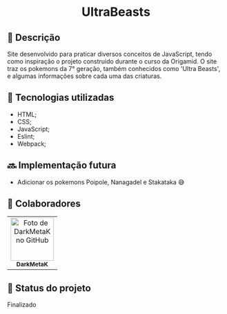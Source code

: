 <h1 align="center">UltraBeasts</h1>

## :memo: Descrição
Site desenvolvido para praticar diversos conceitos de JavaScript, tendo como inspiração o projeto construido durante o curso da Origamid. O site traz os pokemons da 7° geração, também conhecidos como 'Ultra Beasts', e algumas informações sobre cada uma das criaturas.

## :wrench: Tecnologias utilizadas
* HTML;
* CSS;
* JavaScript;
* Eslint;
* Webpack;

## :soon: Implementação futura
* Adicionar os pokemons Poipole, Nanagadel e Stakataka :sweat_smile:

## :handshake: Colaboradores
<table>
  <tr>
    <td align="center">
      <a href="https://github.com/DarkMetaK">
        <img src="https://avatars.githubusercontent.com/u/77026784?v=4" width="100px;" alt="Foto de DarkMetaK no GitHub"/><br>
        <sub>
          <b>DarkMetaK</b>
        </sub>
      </a>
    </td>
  </tr>
</table>

## :dart: Status do projeto
Finalizado

